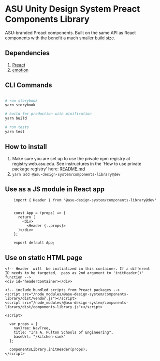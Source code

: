 # ASU Unity Design System Preact Components Library

ASU-branded Preact components. Built on the same API as React components with the benefit a much smaller build size.

## Dependencies

1. [Preact](https://preactjs.com/)
2. [emotion](https://emotion.sh/docs/introduction)


## CLI Commands

``` bash

# run storybook
yarn storybook

# build for production with minification
yarn build

# run tests
yarn test

```

## How to install

1. Make sure you are set up to use the private npm registry at registry.web.asu.edu. See instructures in the 'How to use private package registry' here: [README.md](../../README.md)
2. ```yarn add @asu-design-system/components-library@dev```


## Use as a JS module in React app

```
    import { Header } from '@asu-design-system/components-library@dev'


    const App = (props) => {
      return (
        <div>
          <Header {..props}>
      )</div>
    };

    export default App;

```

## Use on static HTML page

```
<!-- Header  will  be initialized in this container. If a different  ID needs to be targeted,  pass as 2nd argument to 'initHeader()' function -->
<div id="headerContainer></div>

<!-- include bundled scripts from Preact packages -->
<script src="/node_modules/@asu-design-system/components-library/dist/vendor.js"></script>
<script src="/node_modules/@asu-design-system/components-library/dist/components-library.js"></script>

<script>

  var props = {
    navTree: NavTree,
    title: "Ira A. Fulton Schools of Engineering",
    baseUrl: "/kitchen-sink"
  };

  componentsLibrary.initHeader(props);
</script>

```



